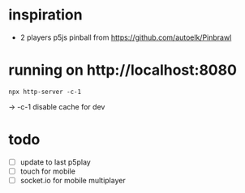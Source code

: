 # inspiration
- 2 players p5js pinball from https://github.com/autoelk/Pinbrawl

# running on http://localhost:8080
```
npx http-server -c-1
```
 -> -c-1 disable cache for dev

# todo
- [ ] update to last p5play
- [ ] touch for mobile
- [ ] socket.io for mobile multiplayer
